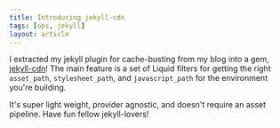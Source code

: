 ```yaml
---
title: Introducing jekyll-cdn
tags: [ops, jekyll]
layout: article
---
```


I extracted my jekyll plugin for cache-busting from my blog into a gem,
[jekyll-cdn](http://github.com/zspencer/jekyll-cdn)! The main feature is a set
of Liquid filters for getting the right `asset_path`, `stylesheet_path`, and
`javascript_path` for the environment you're building.

It's super light weight, provider agnostic, and doesn't require an asset
pipeline. Have fun fellow jekyll-lovers!
